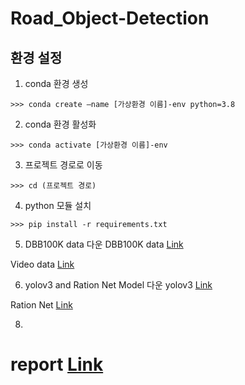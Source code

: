 # Road_Object-Detection

## 환경 설정

1. conda 환경 생성 
```
>>> conda create —name [가상환경 이름]-env python=3.8
```

2. conda 환경 활성화
```
>>> conda activate [가상환경 이름]-env
```

3. 프로젝트 경로로 이동
```
>>> cd (프로젝트 경로)
```

4. python 모듈 설치
```
>>> pip install -r requirements.txt
```  

5. DBB100K data 다운
DBB100K data [Link](https://drive.google.com/file/d/157GRrqHjiSu8FJegARt-7iNIsdH2NhRh/view?usp=share_link)

Video data [Link](https://drive.google.com/file/d/1ydJfILsKlDDJ7pnUyLlWelOZeta1xQRM/view?usp=share_link) 

6. yolov3 and Ration Net Model 다운
yolov3 [Link](https://bair.berkeley.edu/blog/2018/05/30/bdd/](https://drive.google.com/file/d/1mPG_pcebESWefDweiy70LxPb3qxbHd1C/view?usp=sharing))

Ration Net [Link](https://drive.google.com/file/d/1zL2HWdNwNkq4Kzse17hfkHaOF4dlxoMU/view?usp=share_link)

8. 

# report [Link](https://docs.google.com/document/d/16T0VQJriU-VXSOssZI7Cu45VG0dLgNY1N7YgtebJXVk/edit?usp=sharing)







